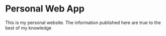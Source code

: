 # Personal Web App
This is my personal website. The information published here are true to the best of my knowledge
